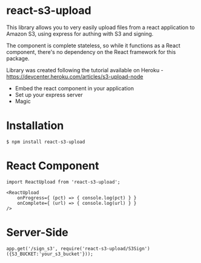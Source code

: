 # react-s3-upload

This library allows you to very easily upload files from a react application to Amazon S3, using express for authing with S3 and signing.

The component is complete stateless, so while it functions as a React component, there's no dependency on the React framework for this package.

Library was created following the tutorial available on Heroku - https://devcenter.heroku.com/articles/s3-upload-node

  - Embed the react component in your application
  - Set up your express server
  - Magic

# Installation

    $ npm install react-s3-upload

# React Component

    import ReactUpload from 'react-s3-upload';

    <ReactUpload 
    	onProgress={ (pct) => { console.log(pct) } }
        onComplete={ (url) => { console.log(url) } }
    />


# Server-Side

    app.get('/sign_s3', require('react-s3-upload/S3Sign')({S3_BUCKET:'your_s3_bucket'}));
